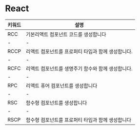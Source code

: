 # React

|키워드|설명|
|-|-|
|RCC|기본리액트 컴포넌트 코드를 생성합니다|
|-|-|
|RCCP|리액트 컴포넌트를 프로퍼티 타입과 함께 생성합니다.|
|-|-|
|RCFC|리액트 컴포넌트를 생명주기 함수와 함께 생성합니다.|
|-|-|
|RPC|리액트 퓨어 컴포넌트를 생성합니다|
|-|-|
|RSC|함수형 컴포넌트를 생성합니다|
|-|-|
|RSCP|함수형 컴포넌트를 프로퍼티 타입과 함께 생성합니다|
